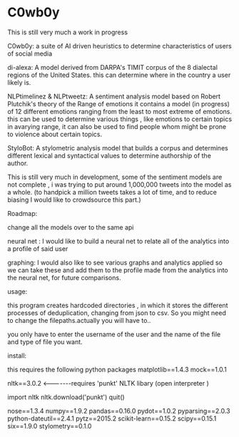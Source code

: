 # C0wb0y

This is still very much a work in progress


C0wb0y: a suite of AI driven heuristics to determine characteristics of users of social media




di-alexa: A  model derived from DARPA's TIMIT corpus of the 8 dialectal regions of the United States.
this can determine where in the country a user likely is.

NLPtimelinez & NLPtweetz: A sentiment analysis model based on Robert Plutchik's theory of the Range of emotions it contains a model (in progress) of 12 different emotions ranging from the least to most extreme of emotions.
this can be used to determine various things , like emotions to certain topics in avarying range, it can also be used to find people whom might be prone to violence about certain topics.

StyloBot: A stylometric analysis model that builds a corpus and determines different lexical and syntactical values to determine authorship of the author.

This is still very much in development, some of the sentiment models are not complete , i was trying to put around 1,000,000 tweets into the model as a whole. (to handpick a million tweets takes a lot of time, and to reduce biasing I would like to crowdsource this part.)  



Roadmap:


change all the models over to the same api

neural net :
I would like to build a neural net to relate all of the analytics into a profile of said user

graphing: 
I would also like to see various graphs and analytics applied so we can take these and add them to the profile made from the analytics into the neural net, for future comparisons. 


usage:

this program creates hardcoded directories , in which it stores the different processes of deduplication, changing from json to csv. So you might need to change the filepaths.actually you will have to..

you only have to enter the username of the user and the name of the file and type of file you want.


install:

this requires the following python packages
matplotlib==1.4.3
mock==1.0.1

nltk==3.0.2        <-------requires 'punkt' NLTK  libary 
(open interpreter ) 

import nltk
nltk.download('punkt')
quit()



nose==1.3.4
numpy==1.9.2
pandas==0.16.0
pydot==1.0.2
pyparsing==2.0.3
python-dateutil==2.4.1
pytz==2015.2
scikit-learn==0.15.2
scipy==0.15.1
six==1.9.0
stylometry==0.1.0
